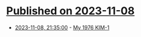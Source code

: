 # [Published on 2023-11-08](index.md)

* [2023-11-08, 21:35:00](https://soylentnews.org/article.pl?sid=23/11/07/156203&from=rss) - [My 1976 KIM-1 ](https://soylentnews.org/article.pl?sid=23/11/07/156203&from=rss)
